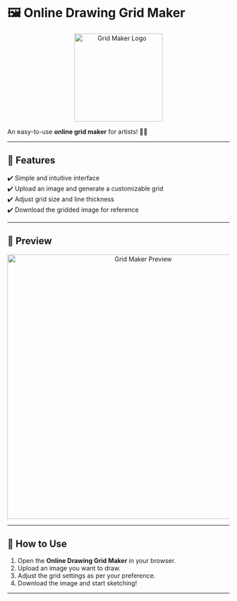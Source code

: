 # 🖼️ Online Drawing Grid Maker  

<p align="center">
  <img src="https://github.com/user-attachments/assets/645247ac-8c46-429d-b19d-e82dba78f9aa" alt="Grid Maker Logo" width="200">
</p>  

An easy-to-use **online grid maker** for artists! 🎨✨  

---

## 🎯 Features  
✔️ Simple and intuitive interface  
✔️ Upload an image and generate a customizable grid  
✔️ Adjust grid size and line thickness  
✔️ Download the gridded image for reference  

---

## 📸 Preview  

<p align="center">
  <img src="https://github.com/user-attachments/assets/baed5326-c202-4022-a30a-122ef0fb0d8d" alt="Grid Maker Preview" width="600">
</p>

---

## 🚀 How to Use  
1. Open the **Online Drawing Grid Maker** in your browser.  
2. Upload an image you want to draw.  
3. Adjust the grid settings as per your preference.  
4. Download the image and start sketching!  

---



